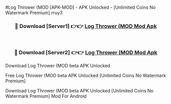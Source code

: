 #Log Thrower (MOD [APK-MOD] - APK Unlocked - [Unlimited Coins No Watermark Premium] rruy3



<div align="center">

<h3>🔴 Download [Server1] 👉👉 <a href="https://momento.my/?title=Log_Thrower_(MOD">Log Thrower (MOD Mod Apk</a></h3><br>

<h3>🔴 Download [Server2] 👉👉 <a href="https://momento.my/?title=Log_Thrower_(MOD">Log Thrower (MOD Mod Apk</a></h3>
</div>



Download Log Thrower (MOD beta APK Unlocked

Free Log Thrower (MOD beta APK Unlocked [Unlimited Coins No Watermark Premium]

Download Log Thrower (MOD beta APK Unlocked [Unlimited Coins No Watermark Premium] Mod For Android
